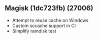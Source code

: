## Magisk (1dc723fb) (27006)
- Attempt to reuse cache on Windows
- Custom sccache support in CI
- Simplify ramdisk test
